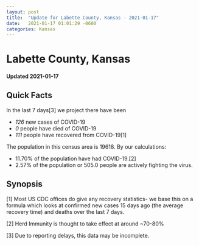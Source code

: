 ```yaml
---
layout: post
title:  "Update for Labette County, Kansas - 2021-01-17"
date:   2021-01-17 01:01:29 -0600
categories: Kansas
---
```


# Labette County, Kansas
#### Updated 2021-01-17

## Quick Facts

In the last 7 days[3] we project there have been
- *126* new cases of COVID-19
- *0* people have died of COVID-19
- *111* people have recovered from COVID-19[1]

The population in this census area is 19618. By our calculations:
- 11.70% of the population have had COVID-19.[2]
- 2.57% of the population or 505.0 people are actively fighting the virus.

## Synopsis




[1] Most US CDC offices do give any recovery statistics- we base this on a formula which looks at confirmed new cases
15 days ago (the average recovery time) and deaths over the last 7 days.

[2] Herd Immunity is thought to take effect at around ~70-80%

[3] Due to reporting delays, this data may be incomplete.
 
    